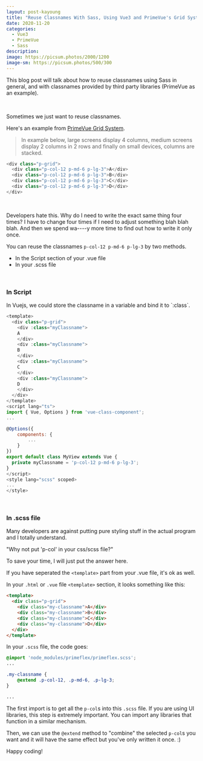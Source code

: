 ```yaml
---
layout: post-kayoung
title: "Reuse Classnames With Sass, Using Vue3 and PrimeVue's Grid System as An Example"
date: 2020-11-20
categories:
  - Vue3
  - PrimeVue
  - Sass
description:
image: https://picsum.photos/2000/1200
image-sm: https://picsum.photos/500/300
---
```


This blog post will talk about how to reuse classnames using Sass in general, and with classnames provided by third party libraries (PrimeVue as an example).

</br>

Sometimes we just want to reuse classnames.

Here's an example from <a href="https://primefaces.org/primevue/showcase/#/grid">PrimeVue Grid System</a>.

> In example below, large screens display 4 columns, medium screens display 2 columns in 2 rows and finally on small devices, columns are stacked.

```js
<div class="p-grid">
  <div class="p-col-12 p-md-6 p-lg-3">A</div>
  <div class="p-col-12 p-md-6 p-lg-3">B</div>
  <div class="p-col-12 p-md-6 p-lg-3">C</div>
  <div class="p-col-12 p-md-6 p-lg-3">D</div>
</div>
```

</br>

Developers hate this. Why do I need to write the exact same thing four times? I have to change four times if I need to adjust something blah blah blah. And then we spend wa----y more time to find out how to write it only once.

You can reuse the classnames `p-col-12 p-md-6 p-lg-3` by two methods.

<ul>
<li>
In the Script section of your .vue file
</li>
<li>
In your .scss file
</li>
</ul>
</br>

<h3>In Script</h3>
In Vuejs, we could store the classname in a variable and bind it to `:class`.

```js
<template>
  <div class="p-grid">
    <div :class="myClassname">
    A
    </div>
    <div :class="myClassname">
    B
    </div>
    <div :class="myClassname">
    C
    </div>
    <div :class="myClassname">
    D
    </div>
  </div>
</template>
<script lang="ts">
import { Vue, Options } from 'vue-class-component';
...

@Options({
    components: {
        ...
    }
})
export default class MyView extends Vue {
  private myClassname = 'p-col-12 p-md-6 p-lg-3';
}
</script>
<style lang="scss" scoped>
...
</style>
```

<br/>
<h3>In .scss file</h3>
Many developers are against putting pure styling stuff in the actual program and I totally understand.

"Why not put 'p-col' in your css/scss file?"

To save your time, I will just put the answer here.

If you have seperated the `<template>` part from your .vue file, it's ok as well.

In your `.html` or `.vue` file `<template>` section, it looks something like this:

```html
<template>
  <div class="p-grid">
    <div class="my-classname">A</div>
    <div class="my-classname">B</div>
    <div class="my-classname">C</div>
    <div class="my-classname">D</div>
  </div>
</template>
```

In your `.scss` file, the code goes:

```scss
@import 'node_modules/primeflex/primeflex.scss';
...

.my-classname {
    @extend .p-col-12, .p-md-6, .p-lg-3;
}

...
```

The first import is to get all the `p-col`s into this `.scss` file. If you are using UI libraries, this step is extremely important. You can import any libraries that function in a similar mechanism.

Then, we can use the `@extend` method to "combine" the selected `p-col`s you want and it will have the same effect but you've only written it once. :)

Happy coding!
